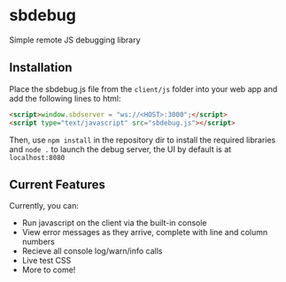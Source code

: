 ﻿# sbdebug

Simple remote JS debugging library

## Installation

Place the sbdebug.js file from the `client/js` folder into your web app and add the following lines to html:

```html
<script>window.sbdserver = "ws://<HOST>:3000";</script>
<script type="text/javascript" src="sbdebug.js"></script>
```

Then, use `npm install` in the repository dir to install the required libraries and `node .` to launch the debug server, the UI by default is at `localhost:8080`

## Current Features

Currently, you can:

- Run javascript on the client via the built-in console
- View error messages as they arrive, complete with line and column numbers
- Recieve all console log/warn/info calls
- Live test CSS
- More to come!
